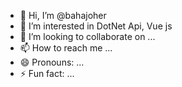 - 👋 Hi, I’m @bahajoher
- 👀 I’m interested in DotNet Api, Vue js
- 💞️ I’m looking to collaborate on ...
- 📫 How to reach me ...
- 😄 Pronouns: ...
- ⚡ Fun fact: ...

<!---
bahajoher/bahajoher is a ✨ special ✨ repository because its `README.md` (this file) appears on your GitHub profile.
You can click the Preview link to take a look at your changes.
--->
